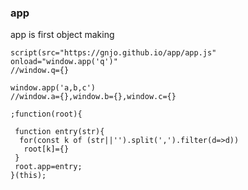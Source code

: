 ### app
app is first object making
~~~
script(src="https://gnjo.github.io/app/app.js" onload="window.app('q')"
//window.q={}
~~~
~~~
window.app('a,b,c')
//window.a={},window.b={},window.c={}
~~~
~~~
;function(root){
 
 function entry(str){
  for(const k of (str||'').split(',').filter(d=>d))
   root[k]={}
 }
 root.app=entry;
}(this);
~~~
